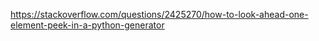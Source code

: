 https://stackoverflow.com/questions/2425270/how-to-look-ahead-one-element-peek-in-a-python-generator